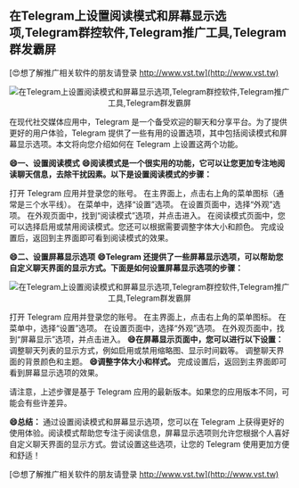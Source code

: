## **在Telegram上设置阅读模式和屏幕显示选项,Telegram群控软件,Telegram推广工具,Telegram群发霸屏**

[😍想了解推广相关软件的朋友请登录 http://www.vst.tw](http://www.vst.tw)

 <center><img src="https://vst.tw/MP4/tuiguang/png/2.png" alt="在Telegram上设置阅读模式和屏幕显示选项,Telegram群控软件,Telegram推广工具,Telegram群发霸屏"></center>

在现代社交媒体应用中，Telegram 是一个备受欢迎的聊天和分享平台。为了提供更好的用户体验，Telegram 提供了一些有用的设置选项，其中包括阅读模式和屏幕显示选项。本文将向您介绍如何在 Telegram 上设置这两个功能。

**😄一、设置阅读模式**
**😄阅读模式是一个很实用的功能，它可以让您更加专注地阅读聊天信息，去除干扰因素。以下是设置阅读模式的步骤：**

打开 Telegram 应用并登录您的账号。
在主界面上，点击右上角的菜单图标（通常是三个水平线）。
在菜单中，选择“设置”选项。
在设置页面中，选择“外观”选项。
在外观页面中，找到“阅读模式”选项，并点击进入。
在阅读模式页面中，您可以选择启用或禁用阅读模式。您还可以根据需要调整字体大小和颜色。
完成设置后，返回到主界面即可看到阅读模式的效果。

**😄二、设置屏幕显示选项**
**😄Telegram 还提供了一些屏幕显示选项，可以帮助您自定义聊天界面的显示方式。下面是如何设置屏幕显示选项的步骤：**

 <center><img src="https://vst.tw/MP4/tuiguang/png/1.png" alt="在Telegram上设置阅读模式和屏幕显示选项,Telegram群控软件,Telegram推广工具,Telegram群发霸屏"></center>

打开 Telegram 应用并登录您的账号。
在主界面上，点击右上角的菜单图标。
在菜单中，选择“设置”选项。
在设置页面中，选择“外观”选项。
在外观页面中，找到“屏幕显示”选项，并点击进入。
**😄在屏幕显示页面中，您可以进行以下设置：**
调整聊天列表的显示方式，例如启用或禁用缩略图、显示时间戳等。
调整聊天界面的背景颜色和主题。
**😄调整字体大小和样式。**
完成设置后，返回到主界面即可看到屏幕显示选项的效果。

请注意，上述步骤是基于 Telegram 应用的最新版本。如果您的应用版本不同，可能会有些许差异。

**😄总结：**
通过设置阅读模式和屏幕显示选项，您可以在 Telegram 上获得更好的使用体验。阅读模式帮助您专注于阅读信息，屏幕显示选项则允许您根据个人喜好自定义聊天界面的显示方式。尝试设置这些选项，让您的 Telegram 使用更加方便和舒适！

[😍想了解推广相关软件的朋友请登录 http://www.vst.tw](http://www.vst.tw)



